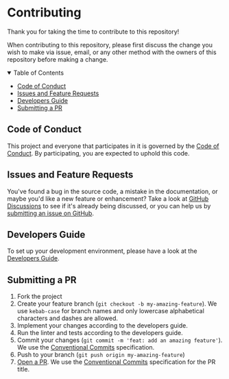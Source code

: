 # Contributing

Thank you for taking the time to contribute to this repository!

When contributing to this repository, please first discuss the change you wish to make via issue, email, or any other
method with the owners of this repository before making a change.

<details open="open">
<summary>Table of Contents</summary>

- [Code of Conduct](#code-of-conduct)
- [Issues and Feature Requests](#issues-and-feature-requests)
- [Developers Guide](#developers-guide)
- [Submitting a PR](#submitting-a-pr)

</details>

## Code of Conduct

This project and everyone that participates in it is governed by the [Code of Conduct](../../docs/CODE_OF_CONDUCT.md).
By participating, you are expected to uphold this code.

## Issues and Feature Requests

You've found a bug in the source code, a mistake in the documentation, or maybe you'd like a new feature or enhancement?
Take a look at [GitHub Discussions](../../discussions) to see if it's already being discussed, or you can help us by
[submitting an issue on GitHub](../../issues).

## Developers Guide

To set up your development environment, please have a look at the [Developers Guide](../../DEVELOPER.md).

## Submitting a PR

1. Fork the project
2. Create your feature branch (`git checkout -b my-amazing-feature`). We use `kebab-case` for branch names and only
   lowercase alphabetical characters and dashes are allowed.
3. Implement your changes according to the developers guide.
4. Run the linter and tests according to the developers guide.
5. Commit your changes (`git commit -m 'feat: add an amazing feature'`). We use the
   [Conventional Commits](https://www.conventionalcommits.org) specification.
6. Push to your branch (`git push origin my-amazing-feature`)
7. [Open a PR](../../compare?expand=1). We use the
   [Conventional Commits](https://www.conventionalcommits.org) specification for the PR title.
